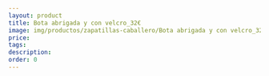 ```yaml
---
layout: product
title: Bota abrigada y con velcro_32€
image: img/productos/zapatillas-caballero/Bota abrigada y con velcro_32€.webp
price: 
tags: 
description: 
order: 0
---
```

